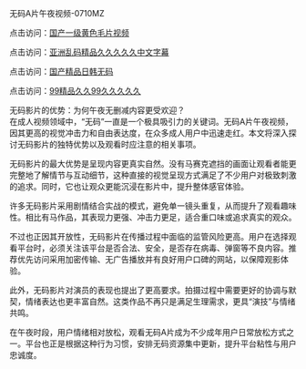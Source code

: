 无码A片午夜视频-0710MZ

点击访问：<a href="https://heiliaoe8ajia.pages.dev">国产一级黄色毛片视频</a>

点击访问：<a href="https://heiliaoxqkkct.pages.dev">亚洲乱码精品久久久久久中文字幕</a>

点击访问：<a href="https://heiliaoxwd5i8.pages.dev">国产精品日韩无码</a>

点击访问：<a href="https://heiliaowt0d7p.pages.dev">99精品久久99久久久久久</a>

无码影片的优势：为何午夜无删减内容更受欢迎？  
在成人视频领域中，“无码”一直是一个极具吸引力的关键词。无码A片午夜视频，因其更高的视觉冲击力和自由表达度，在众多成人用户中迅速走红。本文将深入探讨无码影片的独特优势以及观看时应注意的相关事项。

无码影片的最大优势是呈现内容更真实自然。没有马赛克遮挡的画面让观看者能更完整地了解情节与互动细节，这种直接的视觉呈现方式满足了不少用户对极致刺激的追求。同时，它也让观众更能沉浸在影片中，提升整体感官体验。

许多无码影片采用剧情结合实战的模式，避免单一镜头重复，从而提升了观看趣味性。相比有马作品，其表现力更强、冲击力更足，适合重口味或追求真实的观众。

不过也正因其开放性，无码影片在传播过程中面临的监管风险更高。用户在选择观看平台时，必须关注该平台是否合法、安全，是否存在病毒、弹窗等不良内容。推荐优先访问采用加密传输、无广告播放并有良好用户口碑的网站，以保障观影体验。

此外，无码影片对演员的表现也提出了更高要求。拍摄过程中需要更好的协调与默契，情绪表达也更丰富自然。这类作品不再只是满足生理需求，更具“演技”与情绪共鸣。

在午夜时段，用户情绪相对放松，观看无码A片成为不少成年用户日常放松方式之一。平台也正是根据这种行为习惯，安排无码资源集中更新，提升平台粘性与用户忠诚度。

<span style="display:none;">[Canonical link](https://github.com/uhh295345/ribenn7614 )</span>
